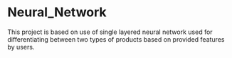 # Neural_Network
This project is based on use of single layered neural network used for differentiating between two types of products based on provided features by users.
